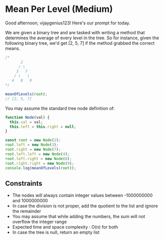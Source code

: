 # Mean Per Level (Medium)
Good afternoon, vijaygenius123! Here's our prompt for today.

We are given a binary tree and are tasked with writing a method that determines the average of every level in the tree. So for instance, given the following binary tree, we'd get [2, 5, 7] if the method grabbed the correct means.


```js
/*
       2
      / \
     3   7
    / \   \  
   4   8   9
*/

meanOfLevels(root);
// [2, 5, 7]
```

You may assume the standard tree node definition of:

```js
function Node(val) {
  this.val = val;
  this.left = this.right = null;
}

const root = new Node(2);
root.left = new Node(3);
root.right = new Node(7);
root.left.left = new Node(4);
root.left.right = new Node(8);
root.right.right = new Node(9);
console.log(meanOfLevels(root));
```
## Constraints
- The nodes will always contain integer values between -1000000000 and 1000000000
- In case the division is not proper, add the quotient to the list and ignore the remainder
- You may assume that while adding the numbers, the sum will not overflow the integer range
- Expected time and space complexity : O(n) for both
- In case the tree is null, return an empty list
